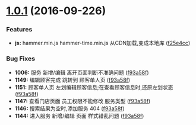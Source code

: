 <a name="1.0.1"></a>
# [1.0.1](https://github.com/thzhishu/angular2-webpack-starter-master-h5) (2016-09-226)

### Features

* **js:** hammer.min.js hammer-time.min.js 从CDN加载,变成本地库 ([f25e4cc](https://github.com/thzhishu/angular2-webpack-starter-master-h5/commit/f25e4cc))


### Bug Fixes
* **1006:** 服务 新增/编辑 离开页面判断不准确问题 ([f93a58f](https://github.com/thzhishu/angular2-webpack-starter-master-h5/commit/f93a58f))
* **1149:** 编辑顾客完成 跳转到 顾客单人页 ([f93a58f](https://github.com/thzhishu/angular2-webpack-starter-master-h5/commit/f93a58f))
* **1151:** 顾客单人页 左划编辑顾客信息;在查看顾客信息时,还原左划状态  ([f93a58f](https://github.com/thzhishu/angular2-webpack-starter-master-h5/commit/f93a58f))
* **1147:** 查看门店页面 员工权限不能修改 服务类型 ([f93a58f](https://github.com/thzhishu/angular2-webpack-starter-master-h5/commit/f93a58f))
* **1146:** 搜索结果为空时,添加服务 404 ([f93a58f](https://github.com/thzhishu/angular2-webpack-starter-master-h5/commit/f93a58f))
* **1144:** 进入服务 新增/编辑 页面 样式错乱问题 ([f93a58f](https://github.com/thzhishu/angular2-webpack-starter-master-h5/commit/f93a58f))
